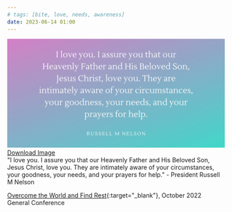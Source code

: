 ```yaml
---
# tags: [bite, love, needs, awareness]
date: 2023-06-14 01:00
---
```


<img class="img-responsive" src="/public/img/They-are-aware-and-They-love-you.webp" alt="purple and blue-green gradient background with the below quote on top">
<span><a href="/assets/images/posts/They-are-aware-and-They-love-you.webp" download>
  Download Image
</a></span>
<br>
"I love you. I assure you that our Heavenly Father and His Beloved Son, Jesus Christ, love you. They are intimately aware of your circumstances, your goodness, your needs, and your prayers for help." - President Russell M Nelson

[Overcome the World and Find Rest](https://www.churchofjesuschrist.org/study/general-conference/2022/10/47nelson?id=p1&lang=eng#p1){:target="_blank"}, October 2022 General Conference
